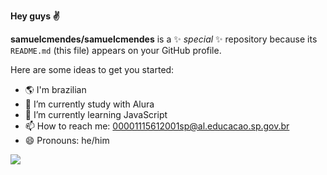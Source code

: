 **Hey guys ✌**


**samuelcmendes/samuelcmendes** is a ✨ _special_ ✨ repository because its `README.md` (this file) appears on your GitHub profile.

Here are some ideas to get you started:

- 🌎 I'm brazilian 
- 📕 I’m currently study with Alura
- 🌱 I’m currently learning JavaScript
- 📫 How to reach me: 00001115612001sp@al.educacao.sp.gov.br
- 😄 Pronouns: he/him



![](https://media1.tenor.com/m/7PQWLrFi5nsAAAAC/hanako.gif)

